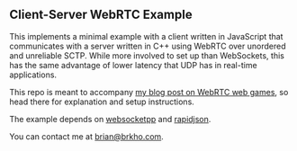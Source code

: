 ## Client-Server WebRTC Example

This implements a minimal example with a client written in JavaScript that communicates with a server written in C++ using WebRTC over unordered and unreliable SCTP. While more involved to set up than WebSockets, this has the same advantage of lower latency that UDP has in real-time applications.

This repo is meant to accompany [my blog post on WebRTC web games](http://blog.brkho.com/2017/03/15/dive-into-client-server-web-games-webrtc/), so head there for explanation and setup instructions.

The example depends on [websocketpp](https://github.com/zaphoyd/websocketpp) and [rapidjson](https://github.com/miloyip/rapidjson).

You can contact me at brian@brkho.com.
